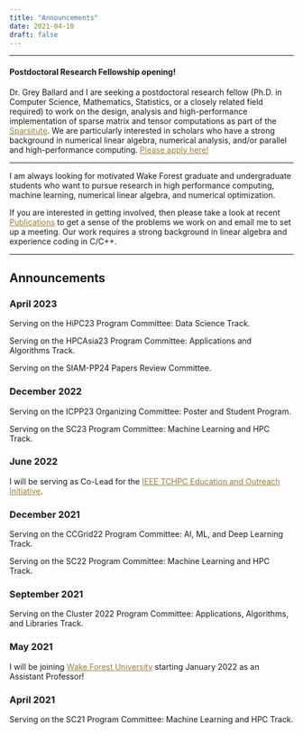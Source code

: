 ```yaml
---
title: "Announcements"
date: 2021-04-10
draft: false
---
```

---
#### Postdoctoral Research Fellowship opening!
Dr. Grey Ballard and I are seeking a postdoctoral research fellow (Ph.D. in Computer Science, Mathematics, Statistics, or a closely related field required) to work on the design, analysis and high-performance implementation of sparse matrix and tensor computations as part of the <a href="https://sparsitute.lbl.gov/" target=_blank style="color:#9C7C37;">Sparsitute</a>. We are particularly interested in scholars who have a strong background in numerical linear algebra, numerical analysis, and/or parallel and high-performance computing. <a href="https://wfu.wd1.myworkdayjobs.com/Staff_Career_Website_live/job/Winston-Salem-NC/Post-Doctoral-Researcher--Department-of-Computer-Science_R0005341" target=_blank style="color:#9C7C37;"> Please apply here!</a>

---
I am always looking for motivated Wake Forest graduate and undergraduate students who want to pursue research in high performance computing, machine learning, numerical linear algebra, and numerical optimization.

If you are interested in getting involved, then please take a look at recent <a href=publications style="color:#9C7C37;">Publications</a> to get a sense of the problems we work on and email me to set up a meeting. Our work requires a strong background in linear algebra and experience coding in C/C++.

---
<a rel="me" href="https://mathstodon.xyz/@dvrknda_hpc"></a>

## Announcements

### April 2023
Serving on the HiPC23 Program Committee: Data Science Track.

Serving on the HPCAsia23 Program Committee: Applications and Algorithms Track.

Serving on the SIAM-PP24 Papers Review Committee.

### December 2022

Serving on the ICPP23 Organizing Committee: Poster and Student Program.

Serving on the SC23 Program Committee: Machine Learning and HPC Track.

### June 2022

I will be serving as Co-Lead for the <a href=https://tc.computer.org/tchpc/home-page/education-outreach/ target=_blank style="color:#9C7C37;">IEEE TCHPC Education and Outreach Initiative</a>.
### December 2021

Serving on the CCGrid22 Program Committee: AI, ML, and Deep Learning Track.

Serving on the SC22 Program Committee: Machine Learning and HPC Track.

### September 2021

Serving on the Cluster 2022 Program Committee: Applications, Algorithms, and Libraries Track.

### May 2021

I will be joining <a href=https://cs.wfu.edu target=_blank style="color:#9C7C37;">Wake Forest University</a> starting January 2022 as an Assistant Professor!

### April 2021

Serving on the SC21 Program Committee: Machine Learning and HPC Track.

